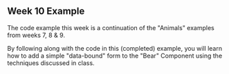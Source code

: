 ## Week 10 Example

The code example this week is a continuation of the "Animals" examples from weeks 7, 8 & 9. 

By following along with the code in this (completed) example, you will learn how to add a simple "data-bound" form to the "Bear" Component using the techniques discussed in class.